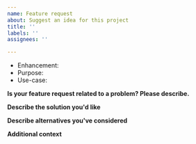 ```yaml
---
name: Feature request
about: Suggest an idea for this project
title: ''
labels: ''
assignees: ''

---
```


<!--- Give a short and clear description of your enhancement request --> 
* Enhancement:
* Purpose:
* Use-case:

**Is your feature request related to a problem? Please describe.**
<!--- A clear and concise description of what the problem is.  --> 

**Describe the solution you'd like**
<!--- A clear and concise description of what you want to happen. --> 

**Describe alternatives you've considered**
<!--- A clear and concise description of any alternative solutions or features you've considered. --> 

**Additional context**
<!--- Add any other context or screenshots about the feature request here. -->
